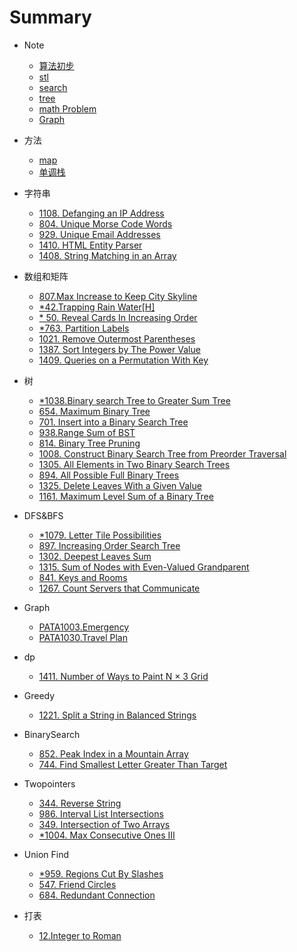 # Summary

* Note
    * [算法初步](algorithmStartNote.md)
    * [stl](stl.md)
    * [search](search.md)
    * [tree](tree.md)
    * [math Problem](mathProblemNote.md)
    * [Graph](graph.md)
* 方法
    * [map](map.md)
    * [单调栈](method/monotoneStack.md)
* 字符串
    * [1108. Defanging an IP Address](string/1108.md)
    * [804. Unique Morse Code Words](string/804.md)
    * [929. Unique Email Addresses](string/929.md)
    * [1410. HTML Entity Parser](string/1410.md)
    * [1408. String Matching in an Array](string/1408.md)
* 数组和矩阵
   * [807.Max Increase to Keep City Skyline](arrayMatrix/807.md)
   * [ *42.Trapping Rain Water[H]](arrayMatrix/*42.md)
   * [* 50. Reveal Cards In Increasing Order](arrayMatrix/*50.md)
   * [*763. Partition Labels](arrayMatrix/*763.md)
   * [1021. Remove Outermost Parentheses](arrayMatrix/1021.md)
   * [1387. Sort Integers by The Power Value](arrayMatrix/1387.md)
   * [1409. Queries on a Permutation With Key](arrayMatrix/1409.md)
* 树

    * [*1038.Binary search Tree to Greater Sum Tree](tree/*1038.md)
    * [654. Maximum Binary Tree](tree/*654.md)
    * [701. Insert into a Binary Search Tree](tree/701.md)
    * [938.Range Sum of BST](tree/938.md)
    * [814. Binary Tree Pruning](tree/814.md)
    * [1008. Construct Binary Search Tree from Preorder Traversal](tree/1008.md)
    * [1305. All Elements in Two Binary Search Trees](tree/1305.md)
    * [894. All Possible Full Binary Trees](tree/894.md)
    * [1325. Delete Leaves With a Given Value](tree/1325.md)
    * [1161. Maximum Level Sum of a Binary Tree](tree/1161.md)
* DFS&BFS
    * [*1079. Letter Tile Possibilities](DFS_BFS/*1079.md)
    * [897. Increasing Order Search Tree](DFS_BFS/897.md)
    * [1302. Deepest Leaves Sum](DFS_BFS/1302.md)
    * [1315. Sum of Nodes with Even-Valued Grandparent](DFS_BFS/1315.md)
    * [841. Keys and Rooms](841.md)
    * [1267. Count Servers that Communicate](DFS_BFS/1267.md)
* Graph
    * [PATA1003.Emergency](graph/PATA1003.md)
    * [PATA1030.Travel Plan](graph/PATA1030.md)
* dp
    * [1411. Number of Ways to Paint N × 3 Grid](dp/1411.md)
* Greedy
    * [1221. Split a String in Balanced Strings](greedy/1221.md)
* BinarySearch
    * [852. Peak Index in a Mountain Array](BinarySearch/852.md)
    * [744. Find Smallest Letter Greater Than Target](BinarySearch/744.md)
* Twopointers
    * [344. Reverse String](Twopointers/344.md)
    * [986. Interval List Intersections](Twopointers/986.md)
    * [349. Intersection of Two Arrays](Twopointers/349.md)
    * [*1004. Max Consecutive Ones III](Twopointers/*1004.md)
* Union Find
    * [*959. Regions Cut By Slashes](UnionFind/*959.md)
    * [547. Friend Circles](UnionFind/547.md)
    * [684. Redundant Connection](UnionFind/684.md)
* 打表
    * [12.Integer to Roman](打表/12.md)

